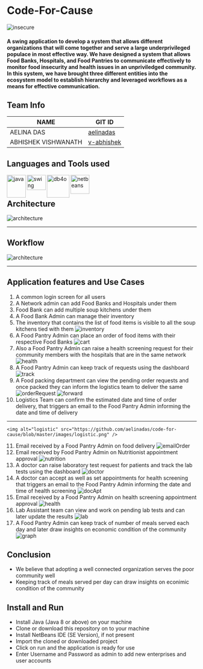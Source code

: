 # Code-For-Cause

<img alt="insecure" src="https://github.com/aelinadas/code-for-cause/blob/master/images/insecure.png" />

#### A swing application to develop a system that allows different organizations that will come together and serve a large underprivileged populace in most effective way. We have designed a system that allows Food Banks, Hospitals, and Food Pantries to communicate effectively to monitor food insecurity and health issues in an unpriviledged community. In this system, we have brought three different entities into the ecosystem model to establish hierarchy and leveraged workflows as a means for effective communication.

## Team Info

NAME | GIT ID
------------ | -------------
AELINA DAS | [aelinadas](https://github.com/aelinadas)
ABHISHEK VISHWANATH | [v-abhishek](https://github.com/v-abhishek)

## Languages and Tools used

<img align="left" alt="java" width="50px" height="60px" src="https://github.com/aelinadas/aelinadas/blob/master/images/java.png" />
<img align="left" alt="swing" width="50px" height="40px" src="https://github.com/aelinadas/code-for-cause/blob/master/images/swing.png" />
<img align="left" alt="db4o" width="60px" height="60px" src="https://github.com/aelinadas/code-for-cause/blob/master/images/db4o.jpg" />
<img align="left" alt="netbeans" width="50px" height="50px" src="https://github.com/aelinadas/aelinadas/blob/master/images/netbeans.png" />
<br />
<br />


## Architecture
<img alt="architecture" src="https://github.com/aelinadas/code-for-cause/blob/master/images/architecture.png" />

---

## Workflow
<img alt="architecture" src="https://github.com/aelinadas/code-for-cause/blob/master/images/workflow.png" />

---

## Application features and Use Cases

1. A common login screen for all users
2. A Network admin can add Food Banks and Hospitals under them
3. Food Bank can add multiple soup kitchens under them
4. A Food Bank Admin can manage their inventory
5. The inventory that contains the list of food items is visible to all the soup kitchens tied with them
    <img alt="inventory" src="https://github.com/aelinadas/code-for-cause/blob/master/images/inventory.png" />
6. A Food Pantry Admin can place an order of food items with their respective Food Banks
    <img alt="cart" src="https://github.com/aelinadas/code-for-cause/blob/master/images/cart.png" />
7. Also a Food Pantry Admin can raise a health screening request for their community members with the hospitals that are in the same network
    <img alt="health" src="https://github.com/aelinadas/code-for-cause/blob/master/images/health.png" />
8. A Food Pantry Admin can keep track of requests using the dashboard
    <img alt="track" src="https://github.com/aelinadas/code-for-cause/blob/master/images/track.png" />
9. A Food packing department can view the pending order requests and once packed they can inform the logistics team to deliver the same
    <img alt="orderRequest" src="https://github.com/aelinadas/code-for-cause/blob/master/images/packer1.png" />
    <img alt="forward" src="https://github.com/aelinadas/code-for-cause/blob/master/images/packer2.png" />
10. Logistics Team can confirm the estimated date and time of order delivery, that triggers an email to the Food Pantry Admin informing the date and time of delivery 
---
    <img alt="logistic" src="https://github.com/aelinadas/code-for-cause/blob/master/images/logistic.png" />
11. Email received by a Food Pantry Admin on food delivery
    <img alt="emailOrder" src="https://github.com/aelinadas/code-for-cause/blob/master/images/emailOrder.png" />
12. Email received by Food Pantry Admin on Nutritionist appointment approval
    <img alt="nutrition" src="https://github.com/aelinadas/code-for-cause/blob/master/images/nutritionist.png" />
13. A doctor can raise laboratory test request for patients and track the lab tests using the dashboard
    <img alt="doctor" src="https://github.com/aelinadas/code-for-cause/blob/master/images/doctor.png" />
14. A doctor can accept as well as set appointments for health screening that triggers an email to the Food Pantry Admin informing the date and time of health screening
    <img alt="docApt" src="https://github.com/aelinadas/code-for-cause/blob/master/images/docApt.png" />
15.  Email received by a Food Pantry Admin on health screening appointment approval
    <img alt="health" src="https://github.com/aelinadas/code-for-cause/blob/master/images/healthScreening.png" />    
16. Lab Assistant team can view and work on pending lab tests and can later update the results
    <img alt="lab" src="https://github.com/aelinadas/code-for-cause/blob/master/images/lab.png" /> 
17. A Food Pantry Admin can keep track of number of meals served each day and later draw insights on economic condition of the community
    <img alt="graph" src="https://github.com/aelinadas/code-for-cause/blob/master/images/graph.png" /> 

## Conclusion

- We believe that adopting a well connected organization serves the poor community well
- Keeping track of meals served per day can draw insights on econimic condition of the community

## Install and Run

- Install Java (Java 8 or above) on your machine
- Clone or download this repository on to your machine
- Install NetBeans IDE (SE Version), if not present
- Import the cloned or downloaded project
- Click on run and the application is ready for use 
- Enter Username and Password as admin to add new enterprises and user accounts